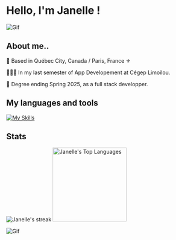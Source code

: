 
# Hello, I'm Janelle !
![Gif](https://static.wixstatic.com/media/265122_a8918477723c469abd0132476fb268ee~mv2.gif)


## About me..

  
📍  Based in Québec City, Canada / Paris, France ⚜

👩🏻‍💻 In my last semester of App Developement at Cégep Limoilou.

📅 Degree ending Spring 2025, as a full stack developper. 



##  My languages and tools
[![My Skills](https://skillicons.dev/icons?i=js,html,css,react,bootstrap,cs,dotnet,figma,github,idea,java,spring,jquery,materialui,mysql,php,unity,visualstudio,vite,maven,vscode,webstorm,postman,rider,phpstorm,npm,windows,git,bitbucket,kotlin)](https://skillicons.dev) 

## Stats 
<img alt="Janelle's streak" src="http://github-readme-streak-stats.herokuapp.com?user=jajanel&theme=monokai&hide_border=true&date_format=j%20M%5B%20Y%5D&background=1F222E&stroke=FFFFFF&currStreakLabel=FFE8D1&sideLabels=FFE8D1&ring=68C3D4&fire=568EA3&currStreakNum=FFFFFF&sideNums=68C3D4"/> <img alt="Janelle's Top Languages" src="https://github-readme-stats.vercel.app/api/top-langs?username=jajanel&langs_count=8&layout=compact&theme=react&bg_color=1F222E&title_color=68C3D4&icon_color=F8D866&border_color=1F222E" height="196px"/>



![Gif](https://cdn.weasyl.com/static/media/2c/a5/b0/2ca5b04a88f99b48345e9234aa279187d7e37609ec9b90792ecb4d0c3d07f8db.gif)

